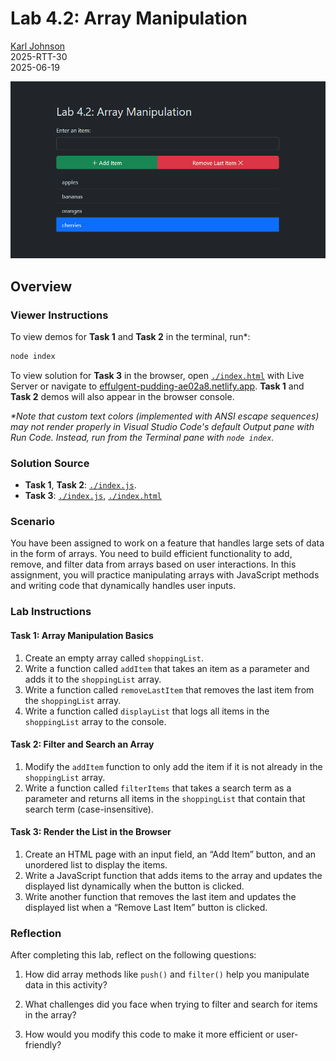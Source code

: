 # Lab 4.2: Array Manipulation

[Karl Johnson](https://github.com/hirekarl)  
2025-RTT-30  
<date datetime="2025-06-19">2025-06-19</date>  

![Preview image of Task 3 output.](./images/preview.png)

## Overview
### Viewer Instructions
To view demos for **Task 1** and **Task 2** in the terminal, run\*:

```bash
node index
```

To view solution for **Task 3** in the browser, open [`./index.html`](./index.html) with Live Server or navigate to [effulgent-pudding-ae02a8.netlify.app](https://effulgent-pudding-ae02a8.netlify.app/). **Task 1** and **Task 2** demos will also appear in the browser console.

*\*Note that custom text colors (implemented with ANSI escape sequences) may not render properly in Visual Studio Code's default Output pane with Run Code. Instead, run from the Terminal pane with `node index`.*


### Solution Source
- **Task 1**, **Task 2**: [`./index.js`](./index.js).
- **Task 3**: [`./index.js`](./index.js), [`./index.html`](./index.html)

### Scenario
You have been assigned to work on a feature that handles large sets of data in the form of arrays. You need to build efficient functionality to add, remove, and filter data from arrays based on user interactions. In this assignment, you will practice manipulating arrays with JavaScript methods and writing code that dynamically handles user inputs.

### Lab Instructions
#### Task 1: Array Manipulation Basics
1. Create an empty array called `shoppingList`.
2. Write a function called `addItem` that takes an item as a parameter and adds it to the `shoppingList` array.
3. Write a function called `removeLastItem` that removes the last item from the `shoppingList` array.
4. Write a function called `displayList` that logs all items in the `shoppingList` array to the console.

#### Task 2: Filter and Search an Array
1. Modify the `addItem` function to only add the item if it is not already in the `shoppingList` array.
2. Write a function called `filterItems` that takes a search term as a parameter and returns all items in the `shoppingList` that contain that search term (case-insensitive).

#### Task 3: Render the List in the Browser
1. Create an HTML page with an input field, an “Add Item” button, and an unordered list to display the items.
2. Write a JavaScript function that adds items to the array and updates the displayed list dynamically when the button is clicked.
3. Write another function that removes the last item and updates the displayed list when a “Remove Last Item” button is clicked.

### Reflection
After completing this lab, reflect on the following questions:

1. How did array methods like `push()` and `filter()` help you manipulate data in this activity?



2. What challenges did you face when trying to filter and search for items in the array?



3. How would you modify this code to make it more efficient or user-friendly?

